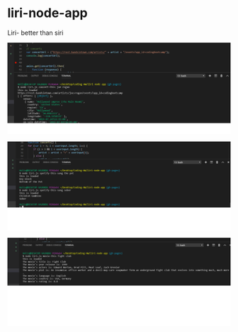 # liri-node-app
Liri- better than siri


![using the bandsintown api for concerts ](images/concert-this.png)

![using the spotify npm package for songs ](images/spotify-this.png)

![using the omdb api for movies ](images/movie-this.png)